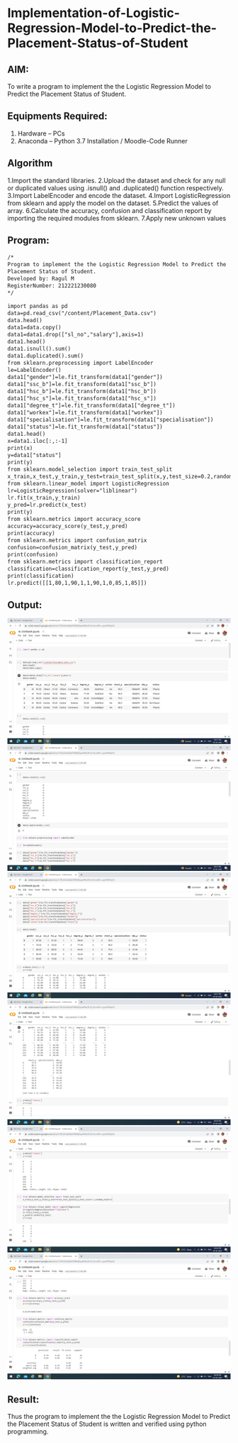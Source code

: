 # Implementation-of-Logistic-Regression-Model-to-Predict-the-Placement-Status-of-Student

## AIM:
To write a program to implement the the Logistic Regression Model to Predict the Placement Status of Student.

## Equipments Required:
1. Hardware – PCs
2. Anaconda – Python 3.7 Installation / Moodle-Code Runner

## Algorithm
1.Import the standard libraries.
2.Upload the dataset and check for any null or duplicated values using .isnull() and .duplicated() function respectively.
3.Import LabelEncoder and encode the dataset.
4.Import LogisticRegression from sklearn and apply the model on the dataset.
5.Predict the values of array.
6.Calculate the accuracy, confusion and classification report by importing the required modules from sklearn.
7.Apply new unknown values
## Program:
```
/*
Program to implement the the Logistic Regression Model to Predict the Placement Status of Student.
Developed by: Ragul M
RegisterNumber: 212221230080 
*/
```
~~~
import pandas as pd
data=pd.read_csv("/content/Placement_Data.csv")
data.head()
data1=data.copy()
data1=data1.drop(["sl_no","salary"],axis=1)
data1.head()
data1.isnull().sum()
data1.duplicated().sum()
from sklearn.preprocessing import LabelEncoder
le=LabelEncoder()
data1["gender"]=le.fit_transform(data1["gender"])
data1["ssc_b"]=le.fit_transform(data1["ssc_b"])
data1["hsc_b"]=le.fit_transform(data1["hsc_b"])
data1["hsc_s"]=le.fit_transform(data1["hsc_s"])
data1["degree_t"]=le.fit_transform(data1["degree_t"])
data1["workex"]=le.fit_transform(data1["workex"])
data1["specialisation"]=le.fit_transform(data1["specialisation"])
data1["status"]=le.fit_transform(data1["status"])
data1.head()
x=data1.iloc[:,:-1]
print(x)
y=data1["status"]
print(y)
from sklearn.model_selection import train_test_split
x_train,x_test,y_train,y_test=train_test_split(x,y,test_size=0.2,random_state=0)
from sklearn.linear_model import LogisticRegression
lr=LogisticRegression(solver="liblinear")
lr.fit(x_train,y_train)
y_pred=lr.predict(x_test)
print(y)
from sklearn.metrics import accuracy_score
accuracy=accuracy_score(y_test,y_pred)
print(accuracy)
from sklearn.metrics import confusion_matrix
confusion=confusion_matrix(y_test,y_pred)
print(confusion)
from sklearn.metrics import classification_report
classification=classification_report(y_test,y_pred)
print(classification)
lr.predict([[1,80,1,90,1,1,90,1,0,85,1,85]])
~~~
## Output:
![output](https://github.com/ragulmani936/Implementation-of-Logistic-Regression-Model-to-Predict-the-Placement-Status-of-Student/blob/main/Screenshot%20(75).png)
![output](https://github.com/ragulmani936/Implementation-of-Logistic-Regression-Model-to-Predict-the-Placement-Status-of-Student/blob/main/Screenshot%20(76).png)
![output](https://github.com/ragulmani936/Implementation-of-Logistic-Regression-Model-to-Predict-the-Placement-Status-of-Student/blob/main/Screenshot%20(77).png)
![output](https://github.com/ragulmani936/Implementation-of-Logistic-Regression-Model-to-Predict-the-Placement-Status-of-Student/blob/main/Screenshot%20(78).png)
![output](https://github.com/ragulmani936/Implementation-of-Logistic-Regression-Model-to-Predict-the-Placement-Status-of-Student/blob/main/Screenshot%20(79).png)
![output](https://github.com/ragulmani936/Implementation-of-Logistic-Regression-Model-to-Predict-the-Placement-Status-of-Student/blob/main/Screenshot%20(80).png)
## Result:
Thus the program to implement the the Logistic Regression Model to Predict the Placement Status of Student is written and verified using python programming.
